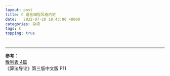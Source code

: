 ```yaml
---
layout: post
title: C 语言编程风格约定
date:   2022-07-20 18:43:00 +0800
categories: 杂项
tags: C
topping: true
---
```


<!--
本文档表格居中显示
-->
<style>
table {
width: 80%;
margin: auto;
}
</style>

###  



--- 
**参考**：  
[散列表 4篇](https://cloud.tencent.com/developer/inventory/1271)  
《算法导论》第三版中文版  P11   
 
 
